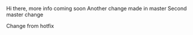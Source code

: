Hi there,
more info coming soon
Another change made in master
Second master change

Change from hotfix